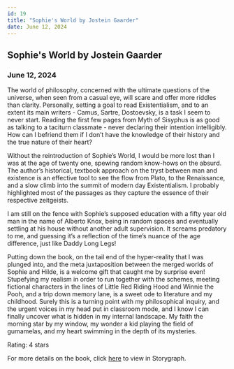 ```yaml
---
id: 19
title: "Sophie's World by Jostein Gaarder"
date: June 12, 2024
---
```


## Sophie's World by Jostein Gaarder

### June 12, 2024

The world of philosophy, concerned with the ultimate questions of the universe, when seen from a casual eye, will scare and offer more riddles than clarity. Personally, setting a goal to read Existentialism, and to an extent its main writers - Camus, Sartre, Dostoevsky, is a task I seem to never start. Reading the first few pages from Myth of Sisyphus is as good as talking to a taciturn classmate - never declaring their intention intelligibly. How can I befriend them if I don’t have the knowledge of their history and the true nature of their heart?

Without the reintroduction of Sophie’s World, I would be more lost than I was at the age of twenty one, spewing random know-hows on the absurd. The author’s historical, textbook approach on the tryst between man and existence is an effective tool to see the flow from Plato, to the Renaissance, and a slow climb into the summit of modern day Existentialism. I probably highlighted most of the passages as they capture the essence of their respective zeitgeists. 

I am still on the fence with Sophie’s supposed education with a fifty year old man in the name of Alberto Knox, being in random spaces and eventually settling at his house without another adult supervision. It screams predatory to me, and guessing it’s a reflection of the time’s nuance of the age difference, just like Daddy Long Legs!

Putting down the book, on the tail end of the hyper-reality that I was plunged into, and the meta juxtaposition between the merged worlds of Sophie and Hilde, is a welcome gift that caught me by surprise even! Stupefying my realism in order to run together with the schemes, meeting fictional characters in the lines of Little Red Riding Hood and Winnie the Pooh, and a trip down memory lane, is a sweet ode to literature and my childhood. Surely this is a turning point with my philosophical inquiry, and the urgent voices in my head put in classroom mode, and I know I can finally uncover what is hidden in my internal landscape. My faith the morning star by my window, my wonder a kid playing the field of gumamelas, and my heart swimming in the depth of its mysteries.

Rating: 4 stars

For more details on the book, click 
<a href="https://app.thestorygraph.com/books/d564eb69-5066-4543-8a47-50ca1e57fedb" target="_blank" rel="noopener noreferrer">here</a> to view in Storygraph.